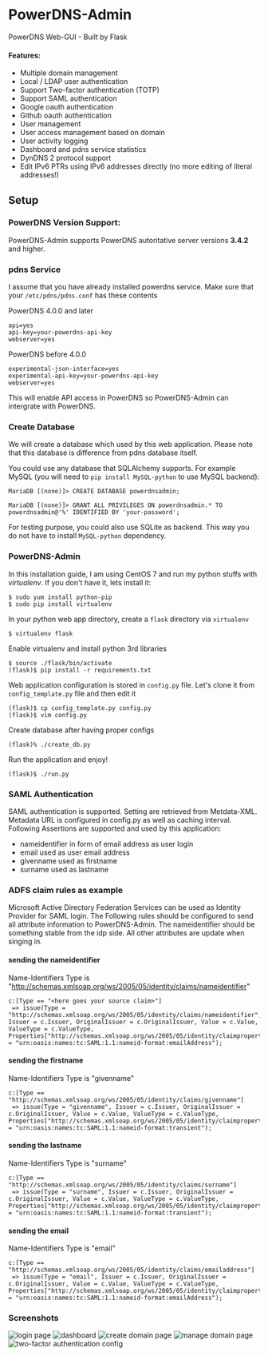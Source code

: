 # PowerDNS-Admin
PowerDNS Web-GUI - Built by Flask

#### Features:
- Multiple domain management
- Local / LDAP user authentication
- Support Two-factor authentication (TOTP)
- Support SAML authentication
- Google oauth authentication
- Github oauth authentication
- User management
- User access management based on domain
- User activity logging
- Dashboard and pdns service statistics
- DynDNS 2 protocol support
- Edit IPv6 PTRs using IPv6 addresses directly (no more editing of literal addresses!)

## Setup

### PowerDNS Version Support:
PowerDNS-Admin supports PowerDNS autoritative server versions **3.4.2** and higher. 

### pdns Service
I assume that you have already installed powerdns service. Make sure that your `/etc/pdns/pdns.conf` has these contents

PowerDNS 4.0.0 and later
```
api=yes
api-key=your-powerdns-api-key
webserver=yes
```

PowerDNS before 4.0.0
```
experimental-json-interface=yes
experimental-api-key=your-powerdns-api-key
webserver=yes
```

This will enable API access in PowerDNS so PowerDNS-Admin can intergrate with PowerDNS.

### Create Database
We will create a database which used by this web application. Please note that this database is difference from pdns database itself.

You could use any database that SQLAlchemy supports. For example MySQL (you will need to `pip install MySQL-python` to use MySQL backend):
```
MariaDB [(none)]> CREATE DATABASE powerdnsadmin;

MariaDB [(none)]> GRANT ALL PRIVILEGES ON powerdnsadmin.* TO powerdnsadmin@'%' IDENTIFIED BY 'your-password';
```
For testing purpose, you could also use SQLite as backend. This way you do not have to install `MySQL-python` dependency.


### PowerDNS-Admin

In this installation guide, I am using CentOS 7 and run my python stuffs with *virtualenv*. If you don't have it, lets install it:
```
$ sudo yum install python-pip
$ sudo pip install virtualenv
```

In your python web app directory, create a `flask` directory via `virtualenv`
```
$ virtualenv flask
```

Enable virtualenv and install python 3rd libraries
```
$ source ./flask/bin/activate
(flask)$ pip install -r requirements.txt
```

Web application configuration is stored in `config.py` file. Let's clone it from `config_template.py` file and then edit it
```
(flask)$ cp config_template.py config.py 
(flask)$ vim config.py
```

Create database after having proper configs
```
(flask)% ./create_db.py
```


Run the application and enjoy!
```
(flask)$ ./run.py
```

### SAML Authentication
SAML authentication is supported. Setting are retrieved from Metdata-XML.
Metadata URL is configured in config.py as well as caching interval.
Following Assertions are supported and used by this application:
- nameidentifier in form of email address as user login
- email used as user email address
- givenname used as firstname
- surname used as lastname

### ADFS claim rules as example
Microsoft Active Directory Federation Services can be used as Identity Provider for SAML login.
The Following rules should be configured to send all attribute information to PowerDNS-Admin.
The nameidentifier should be something stable from the idp side. All other attributes are update when singing in.

#### sending the nameidentifier
Name-Identifiers Type is "http://schemas.xmlsoap.org/ws/2005/05/identity/claims/nameidentifier"
```
c:[Type == "<here goes your source claim>"]
 => issue(Type = "http://schemas.xmlsoap.org/ws/2005/05/identity/claims/nameidentifier", Issuer = c.Issuer, OriginalIssuer = c.OriginalIssuer, Value = c.Value, ValueType = c.ValueType, Properties["http://schemas.xmlsoap.org/ws/2005/05/identity/claimproperties/format"] = "urn:oasis:names:tc:SAML:1.1:nameid-format:emailAddress");
```

#### sending the firstname
Name-Identifiers Type is "givenname"
```
c:[Type == "http://schemas.xmlsoap.org/ws/2005/05/identity/claims/givenname"]
 => issue(Type = "givenname", Issuer = c.Issuer, OriginalIssuer = c.OriginalIssuer, Value = c.Value, ValueType = c.ValueType, Properties["http://schemas.xmlsoap.org/ws/2005/05/identity/claimproperties/format"] = "urn:oasis:names:tc:SAML:1.1:nameid-format:transient");
```

#### sending the lastname
Name-Identifiers Type is "surname"
```
c:[Type == "http://schemas.xmlsoap.org/ws/2005/05/identity/claims/surname"]
 => issue(Type = "surname", Issuer = c.Issuer, OriginalIssuer = c.OriginalIssuer, Value = c.Value, ValueType = c.ValueType, Properties["http://schemas.xmlsoap.org/ws/2005/05/identity/claimproperties/format"] = "urn:oasis:names:tc:SAML:1.1:nameid-format:transient");
```

#### sending the email
Name-Identifiers Type is "email"
```
c:[Type == "http://schemas.xmlsoap.org/ws/2005/05/identity/claims/emailaddress"]
 => issue(Type = "email", Issuer = c.Issuer, OriginalIssuer = c.OriginalIssuer, Value = c.Value, ValueType = c.ValueType, Properties["http://schemas.xmlsoap.org/ws/2005/05/identity/claimproperties/format"] = "urn:oasis:names:tc:SAML:1.1:nameid-format:emailAddress");
```

### Screenshots
![login page](https://github.com/ngoduykhanh/PowerDNS-Admin/wiki/images/readme_screenshots/fullscreen-login.png?raw=true)
![dashboard](https://github.com/ngoduykhanh/PowerDNS-Admin/wiki/images/readme_screenshots/fullscreen-dashboard.png?raw=true)
![create domain page](https://github.com/ngoduykhanh/PowerDNS-Admin/wiki/images/readme_screenshots/fullscreen-domaincreate.png?raw=true)
![manage domain page](https://github.com/ngoduykhanh/PowerDNS-Admin/wiki/images/readme_screenshots/fullscreen-domainmanage.png?raw=true)
![two-factor authentication config](https://cloud.githubusercontent.com/assets/6447444/16111111/467f2226-33db-11e6-926a-01b4d15035d2.png)

